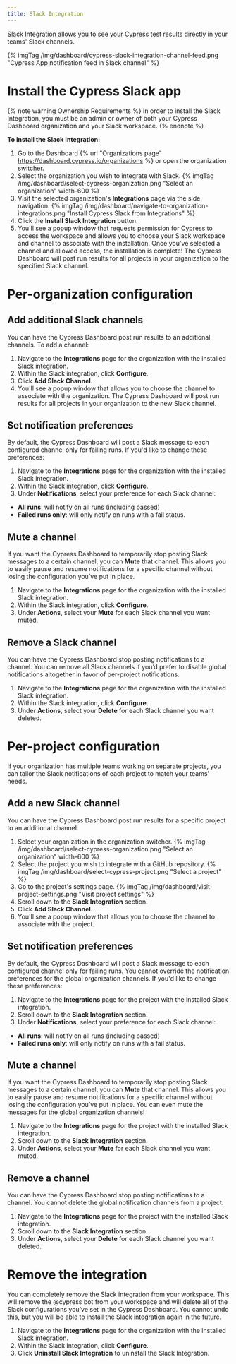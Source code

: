 ```yaml
---
title: Slack Integration
---
```


Slack Integration allows you to see your Cypress test results directly in your teams' Slack channels.

{% imgTag /img/dashboard/cypress-slack-integration-channel-feed.png "Cypress App notification feed in Slack channel" %}

# Install the Cypress Slack app

{% note warning Ownership Requirements %}
In order to install the Slack Integration, you must be an admin or owner of both your Cypress Dashboard organization and your Slack workspace.
{% endnote %}

**To install the Slack Integration:**

1. Go to the Dashboard {% url "Organizations page" https://dashboard.cypress.io/organizations %} or open the organization switcher.
1. Select the organization you wish to integrate with Slack.
  {% imgTag /img/dashboard/select-cypress-organization.png "Select an organization" width-600 %}
1. Visit the selected organization's **Integrations** page via the side navigation.
  {% imgTag /img/dashboard/navigate-to-organization-integrations.png "Install Cypress Slack from Integrations" %}
1. Click the **Install Slack Integration** button.
1. You'll see a popup window that requests permission for Cypress to access the workspace and allows you to choose your Slack workspace and channel to associate with the installation. Once you've selected a channel and allowed access, the installation is complete! The Cypress Dashboard will post run results for all projects in your organization to the specified Slack channel.

# Per-organization configuration

## Add additional Slack channels

You can have the Cypress Dashboard post run results to an additional channels. To add a channel:

1. Navigate to the **Integrations** page for the organization with the installed Slack integration.
1. Within the Slack integration, click **Configure**.
1. Click **Add Slack Channel**.
1. You'll see a popup window that allows you to choose the channel to associate with the organization. The Cypress Dashboard will post run results for all projects in your organization to the new Slack channel.

## Set notification preferences

By default, the Cypress Dashboard will post a Slack message to each configured channel only for failing runs. If you'd like to change these preferences:

1. Navigate to the **Integrations** page for the organization with the installed Slack integration.
1. Within the Slack integration, click **Configure**.
1. Under **Notifications**, select your preference for each Slack channel:
  - **All runs**: will notify on all runs (including passed)
  - **Failed runs only**: will only notify on runs with a fail status.

## Mute a channel

If you want the Cypress Dashboard to temporarily stop posting Slack messages to a certain channel, you can **Mute** that channel. This allows you to easily pause and resume notifications for a specific channel without losing the configuration you’ve put in place.

1. Navigate to the **Integrations** page for the organization with the installed Slack integration.
1. Within the Slack integration, click **Configure**.
1. Under **Actions**, select your **Mute** for each Slack channel you want muted.

## Remove a Slack channel

You can have the Cypress Dashboard stop posting notifications to a channel. You can remove all Slack channels if you’d prefer to disable global notifications altogether in favor of per-project notifications.

1. Navigate to the **Integrations** page for the organization with the installed Slack integration.
1. Within the Slack integration, click **Configure**.
1. Under **Actions**, select your **Delete** for each Slack channel you want deleted.

# Per-project configuration

If your organization has multiple teams working on separate projects, you can tailor the Slack notifications of each project to match your teams' needs.

## Add a new Slack channel

You can have the Cypress Dashboard post run results for a specific project to an additional channel.

1. Select your organization in the organization switcher.
  {% imgTag /img/dashboard/select-cypress-organization.png "Select an organization" width-600 %}
1. Select the project you wish to integrate with a GitHub repository.
  {% imgTag /img/dashboard/select-cypress-project.png "Select a project" %}
1. Go to the project's settings page.
  {% imgTag /img/dashboard/visit-project-settings.png "Visit project settings" %}
1. Scroll down to the **Slack Integration** section.
1. Click **Add Slack Channel**.
1. You'll see a popup window that allows you to choose the channel to associate with the project.

## Set notification preferences

By default, the Cypress Dashboard will post a Slack message to each configured channel only for failing runs. You cannot override the notification preferences for the global organization channels. If you'd like to change these preferences:

1. Navigate to the **Integrations** page for the project with the installed Slack integration.
1. Scroll down to the **Slack Integration** section.
1. Under **Notifications**, select your preference for each Slack channel:
  - **All runs**: will notify on all runs (including passed)
  - **Failed runs only**: will only notify on runs with a fail status.

## Mute a channel

If you want the Cypress Dashboard to temporarily stop posting Slack messages to a certain channel, you can **Mute** that channel. This allows you to easily pause and resume notifications for a specific channel without losing the configuration you’ve put in place. You can even mute the messages for the global organization channels!

1. Navigate to the **Integrations** page for the project with the installed Slack integration.
1. Scroll down to the **Slack Integration** section.
1. Under **Actions**, select your **Mute** for each Slack channel you want muted.

## Remove a channel

You can have the Cypress Dashboard stop posting notifications to a channel. You cannot delete the global notification channels from a project.

1. Navigate to the **Integrations** page for the project with the installed Slack integration.
1. Scroll down to the **Slack Integration** section.
1. Under **Actions**, select your **Delete** for each Slack channel you want deleted.

# Remove the integration

You can completely remove the Slack integration from your workspace. This will remove the @cypress bot from your workspace and will delete all of the Slack configurations you’ve set in the Cypress Dashboard. You cannot undo this, but you will be able to install the Slack integration again in the future.

1. Navigate to the **Integrations** page for the organization with the installed Slack integration.
1. Within the Slack Integration, click **Configure**.
1. Click **Uninstall Slack Integration** to uninstall the Slack Integration.
